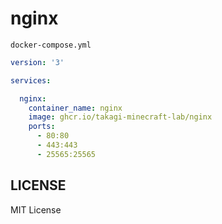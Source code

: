 # nginx

`docker-compose.yml`
```yml
version: '3'

services:

  nginx:
    container_name: nginx
    image: ghcr.io/takagi-minecraft-lab/nginx
    ports:
      - 80:80
      - 443:443
      - 25565:25565
```

## LICENSE
MIT License